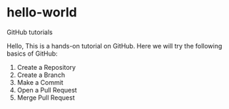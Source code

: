 # hello-world
GitHub tutorials

Hello,
This is a hands-on tutorial on GitHub. Here we will try the following basics of GitHub:
1. Create a Repository
2. Create a Branch
3. Make a Commit
4. Open a Pull Request
5. Merge Pull Request
